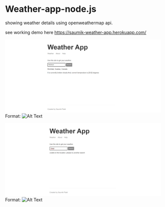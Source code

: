 # Weather-app-node.js
showing weather details using openweathermap api.

see working demo here
https://saumik-weather-app.herokuapp.com/

![GitHub Logo](/success.png)
Format: ![Alt Text](url)


![GitHub Logo](/error.png)
Format: ![Alt Text](url)

